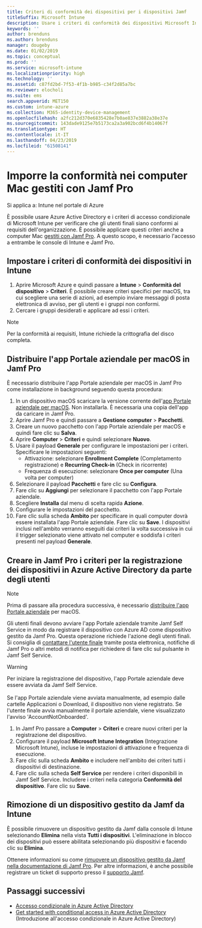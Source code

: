 ```yaml
---
title: Criteri di conformità dei dispositivi per i dispositivi Jamf
titleSuffix: Microsoft Intune
description: Usare i criteri di conformità dei dispositivi Microsoft Intune con l'accesso condizionale di Azure Active Directory per proteggere i dispositivi gestiti Jamf.
keywords: ''
author: brenduns
ms.author: brenduns
manager: dougeby
ms.date: 01/02/2019
ms.topic: conceptual
ms.prod: ''
ms.service: microsoft-intune
ms.localizationpriority: high
ms.technology: ''
ms.assetid: c87fd2bd-7f53-4f1b-b985-c34f2d85a7bc
ms.reviewer: elocholi
ms.suite: ems
search.appverid: MET150
ms.custom: intune-azure
ms.collection: M365-identity-device-management
ms.openlocfilehash: a2fc212d370e6835428e7b0ae837e3882a38e37e
ms.sourcegitcommit: 143dade9125e7b5173ca2a3a902bcd6f4b14067f
ms.translationtype: HT
ms.contentlocale: it-IT
ms.lasthandoff: 04/23/2019
ms.locfileid: "61508141"
---
```

# <a name="enforce-compliance-on-macs-managed-with-jamf-pro"></a>Imporre la conformità nei computer Mac gestiti con Jamf Pro

Si applica a: Intune nel portale di Azure

È possibile usare Azure Active Directory e i criteri di accesso condizionale di Microsoft Intune per verificare che gli utenti finali siano conformi ai requisiti dell'organizzazione. È possibile applicare questi criteri anche a computer Mac [gestiti con Jamf Pro](conditional-access-integrate-jamf.md). A questo scopo, è necessario l'accesso a entrambe le console di Intune e Jamf Pro.

## <a name="set-up-device-compliance-policies-in-intune"></a>Impostare i criteri di conformità dei dispositivi in Intune

1. Aprire Microsoft Azure e quindi passare a **Intune** > **Conformità del dispositivo** > **Criteri**. È possibile creare criteri specifici per macOS, tra cui scegliere una serie di azioni, ad esempio inviare messaggi di posta elettronica di avviso, per gli utenti e i gruppi non conformi.
2. Cercare i gruppi desiderati e applicare ad essi i criteri.

> [!Note]
> Per la conformità ai requisiti, Intune richiede la crittografia del disco completa.

## <a name="deploy-the-company-portal-app-for-macos-in-jamf-pro"></a>Distribuire l'app Portale aziendale per macOS in Jamf Pro

È necessario distribuire l'app Portale aziendale per macOS in Jamf Pro come installazione in background seguendo questa procedura:

1. In un dispositivo macOS scaricare la versione corrente dell'[app Portale aziendale per macOS](https://go.microsoft.com/fwlink/?linkid=862280). Non installarla. È necessaria una copia dell'app da caricare in Jamf Pro.
2. Aprire Jamf Pro e quindi passare a **Gestione computer** > **Pacchetti**.
3. Creare un nuovo pacchetto con l'app Portale aziendale per macOS e quindi fare clic su **Salva**.
4. Aprire **Computer** > **Criteri** e quindi selezionare **Nuovo**.
5. Usare il payload **Generale** per configurare le impostazioni per i criteri. Specificare le impostazioni seguenti:
   - Attivazione: selezionare **Enrollment Complete** (Completamento registrazione) e **Recurring Check-in** (Check in ricorrente)
   - Frequenza di esecuzione: selezionare **Once per computer** (Una volta per computer)
6. Selezionare il payload **Pacchetti** e fare clic su **Configura**.
7. Fare clic su **Aggiungi** per selezionare il pacchetto con l'app Portale aziendale.
8. Scegliere **Installa** dal menu di scelta rapida **Azione**.
9. Configurare le impostazioni del pacchetto.
10. Fare clic sulla scheda **Ambito** per specificare in quali computer dovrà essere installata l'app Portale aziendale. Fare clic su **Save**. I dispositivi inclusi nell'ambito verranno eseguiti dai criteri la volta successiva in cui il trigger selezionato viene attivato nel computer e soddisfa i criteri presenti nel payload **Generale**.

## <a name="create-a-policy-in-jamf-pro-to-have-users-register-their-devices-with-azure-active-directory"></a>Creare in Jamf Pro i criteri per la registrazione dei dispositivi in Azure Active Directory da parte degli utenti

> [!NOTE]
> Prima di passare alla procedura successiva, è necessario [distribuire l'app Portale aziendale](conditional-access-assign-jamf.md#deploy-the-company-portal-app-for-macos-in-jamf-pro) per macOS.  

Gli utenti finali devono avviare l'app Portale aziendale tramite Jamf Self Service in modo da registrare il dispositivo con Azure AD come dispositivo gestito da Jamf Pro. Questa operazione richiede l'azione degli utenti finali. Si consiglia di [contattare l'utente finale](end-user-educate.md) tramite posta elettronica, notifiche di Jamf Pro o altri metodi di notifica per richiedere di fare clic sul pulsante in Jamf Self Service.

> [!WARNING]
> Per iniziare la registrazione del dispositivo, l'app Portale aziendale deve essere avviata da Jamf Self Service. <br><br>Se l'app Portale aziendale viene avviata manualmente, ad esempio dalle cartelle Applicazioni o Download, il dispositivo non viene registrato. Se l'utente finale avvia manualmente il portale aziendale, viene visualizzato l'avviso 'AccountNotOnboarded'.

1. In Jamf Pro passare a **Computer** > **Criteri** e creare nuovi criteri per la registrazione del dispositivo.
2. Configurare il payload **Microsoft Intune Integration** (Integrazione Microsoft Intune), incluse le impostazioni di attivazione e frequenza di esecuzione.
3. Fare clic sulla scheda **Ambito** e includere nell'ambito dei criteri tutti i dispositivi di destinazione.
4. Fare clic sulla scheda **Self Service** per rendere i criteri disponibili in Jamf Self Service. Includere i criteri nella categoria **Conformità del dispositivo**. Fare clic su **Save**.

## <a name="removing-a-jamf-managed-device-from-intune"></a>Rimozione di un dispositivo gestito da Jamf da Intune

È possibile rimuovere un dispositivo gestito da Jamf dalla console di Intune selezionando **Elimina** nella vista **Tutti i dispositivi**. L'eliminazione in blocco dei dispositivi può essere abilitata selezionando più dispositivi e facendo clic su **Elimina**.

Ottenere informazioni su come [rimuovere un dispositivo gestito da Jamf nella documentazione di Jamf Pro](https://www.jamf.com/jamf-nation/articles/80/unmanaging-computers-while-preserving-their-inventory-information). Per altre informazioni, è anche possibile registrare un ticket di supporto presso il [supporto Jamf](https://www.jamf.com/support/). 

## <a name="next-steps"></a>Passaggi successivi

- [Accesso condizionale in Azure Active Directory](https://docs.microsoft.com/azure/active-directory/active-directory-conditional-access-azure-portal)
- [Get started with conditional access in Azure Active Directory](https://docs.microsoft.com/azure/active-directory/active-directory-conditional-access-azure-portal-get-started) (Introduzione all'accesso condizionale in Azure Active Directory)
